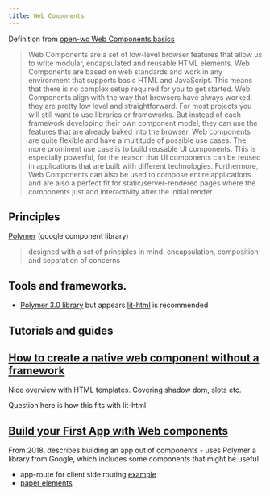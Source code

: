 ```yaml
---
title: Web Components
---
```

Definition from [open-wc Web Components basics](https://open-wc.org/codelabs/basics/web-components.html?index=/codelabs/#0)

> Web Components are a set of low-level browser features that allow us to write modular, encapsulated and reusable HTML elements. Web Components are based on web standards and work in any environment that supports basic HTML and JavaScript. This means that there is no complex setup required for you to get started.
> Web Components align with the way that browsers have always worked, they are pretty low level and straightforward. For most projects you will still want to use libraries or frameworks. But instead of each framework developing their own component model, they can use the features that are already baked into the browser.
> Web components are quite flexible and have a multitude of possible use cases. The more prominent use case is to build reusable UI components. This is especially powerful, for the reason that UI components can be reused in applications that are built with different technologies.
> Furthermore, Web Components can also be used to compose entire applications and are also a perfect fit for static/server-rendered pages where the components just add interactivity after the initial render.

## Principles

[Polymer](https://www.polymer-project.org/blog/routing) (google component library)
> designed with a set of principles in mind: encapsulation, composition and separation of concerns

## Tools and frameworks.

- [Polymer 3.0 library](https://polymer-library.polymer-project.org/3.0/docs/devguide/feature-overview) but appears [lit-html](https://43081j.com/2018/08/future-of-polymer) is recommended

## Tutorials and guides

## [How to create a native web component without a framework](https://www.thinktecture.com/en/web-components/native-web-components-without-framework/#how-to-style-your-web-component)

Nice overview with HTML templates. Covering shadow dom, slots etc.

Question here is how this fits with lit-html

## [Build your First App with Web components](https://auth0.com/blog/build-your-first-app-with-polymer-and-web-components/)

From 2018, describes building an app out of components - uses Polymer a library from Google, which includes some components that might be useful.

- app-route for client side routing [example](https://www.polymer-project.org/blog/routing)
- [paper elements](https://www.webcomponents.org/collection/PolymerElements/paper-elements)